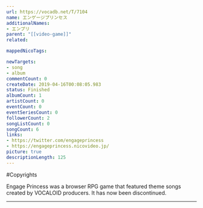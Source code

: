 ```yaml
---
url: https://vocadb.net/T/7104
name: エンゲージプリンセス
additionalNames: 
- エンプリ
parent: "[[video-game]]"
related:

mappedNicoTags:

newTargets:
- song
- album
commentCount: 0
createDate: 2019-04-16T00:08:05.983
status: Finished
albumCount: 1
artistCount: 0
eventCount: 0
eventSeriesCount: 0
followerCount: 2
songListCount: 0
songCount: 6
links: 
- https://twitter.com/engageprincess
- https://engageprincess.nicovideo.jp/
picture: true
descriptionLength: 125
---
```


#Copyrights

Engage Princess was a browser RPG game that featured theme songs created by VOCALOID producers. It has now been discontinued.

---

